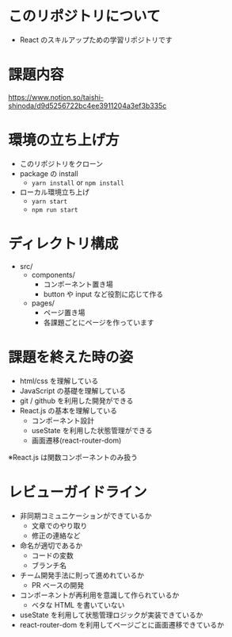 # このリポジトリについて

- React のスキルアップための学習リポジトリです

# 課題内容

https://www.notion.so/taishi-shinoda/d9d5256722bc4ee3911204a3ef3b335c

# 環境の立ち上げ方

- このリポジトリをクローン
- package の install
  - `yarn install` or `npm install`
- ローカル環境立ち上げ
  - `yarn start`
  - `npm run start`

# ディレクトリ構成

- src/
  - components/
    - コンポーネント置き場
    - button や input など役割に応じて作る
  - pages/
    - ページ置き場
    - 各課題ごとにページを作っています

# 課題を終えた時の姿

- html/css を理解している
- JavaScript の基礎を理解している
- git / github を利用した開発ができる
- React.js の基本を理解している
  - コンポーネント設計
  - useState を利用した状態管理ができる
  - 画面遷移(react-router-dom)

※React.js は関数コンポーネントのみ扱う

# レビューガイドライン

- 非同期コミュニケーションができているか
  - 文章でのやり取り
  - 修正の連絡など
- 命名が適切であるか
  - コードの変数
  - ブランチ名
- チーム開発手法に則って進めれているか
  - PR ベースの開発
- コンポーネントが再利用を意識して作られているか
  - ベタな HTML を書いていない
- useState を利用して状態管理ロジックが実装できているか
- react-router-dom を利用してページごとに画面遷移できているか
